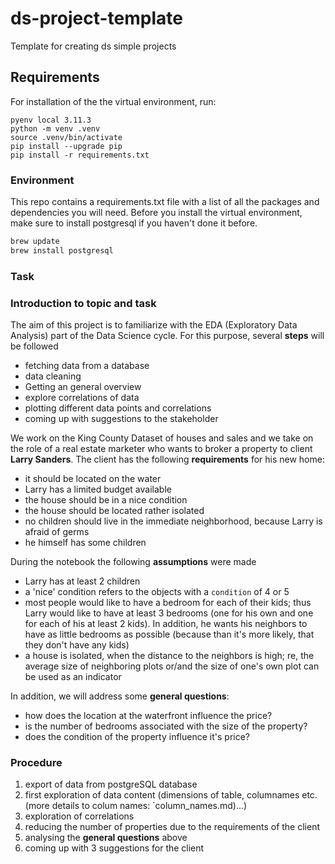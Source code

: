 # ds-project-template

Template for creating ds simple projects

## Requirements
For installation of the the virtual environment, run:

```
pyenv local 3.11.3
python -m venv .venv
source .venv/bin/activate
pip install --upgrade pip
pip install -r requirements.txt
```

### Environment

This repo contains a requirements.txt file with a list of all the packages and dependencies you will need. Before you install the virtual environment, make sure to install postgresql if you haven't done it before.

```bash
brew update
brew install postgresql
```
### Task 
### Introduction to topic and task
The aim of this project is to familiarize with the EDA (Exploratory Data Analysis) part of the Data Science cycle.
For this purpose, several **steps** will be followed
- fetching data from a database
- data cleaning
- Getting an general overview
- explore correlations of data
- plotting different data points and correlations
- coming up with suggestions to the stakeholder

We work on the King County Dataset of houses and sales and we take on the role of a real estate marketer who wants to broker a property to client **Larry Sanders**.
The client has the following **requirements** for his new home:
- it should be located on the water
- Larry has a limited budget available
- the house should be in a nice condition
- the house should be located rather isolated
- no children should live in the immediate neighborhood, because Larry is afraid of germs
- he himself has some children

During the notebook the following **assumptions** were made
- Larry has at least 2 children
- a 'nice' condition refers to the objects with a `condition` of 4 or 5
- most people would like to have a bedroom for each of their kids; thus Larry would like to have at least 3 bedrooms (one for his own and one for each of his at least 2 kids). In addition, he wants his neighbors to have as little bedrooms as possible (because than it's more likely, that they don't have any kids)
- a house is isolated, when the distance to the neighbors is high; re, the average size of neighboring plots or/and the size of one's own plot can be used as an indicator

In addition, we will address some **general questions**:
- how does the location at the waterfront influence the price?
- is the number of bedrooms associated with the size of the property?
- does the condition of the property influence it's price?


### Procedure
1. export of data from postgreSQL database
2. first exploration of data content (dimensions of table, columnames etc. (more details to colum names: `column_names.md)...)
3. exploration of correlations
4. reducing the number of properties due to the requirements of the client
5. analysing the **general questions** above
6. coming up with 3 suggestions for the client